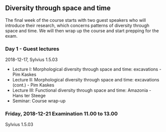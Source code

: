 Diversity through space and time
--------------------------------
The final week of the course starts with two guest speakers who will introduce their research, which concerns
patterns of diversity through space and time. We will then wrap up the course and start prepping for the exam.

### Day 1 - Guest lectures

2018-12-17, Sylvius 1.5.03

- Lecture I: Morphological diversity through space and time: excavations - Pim Kaskes
- Lecture II: Morphological diversity through space and time: excavations (cont.) - Pim Kaskes
- Lecture III: Functional diversity through space and time: Amazonia - Hans ter Steege
- Seminar: Course wrap-up

### Friday, 2018-12-21 Examination 11.00 to 13.00

Sylvius 1.5.03
